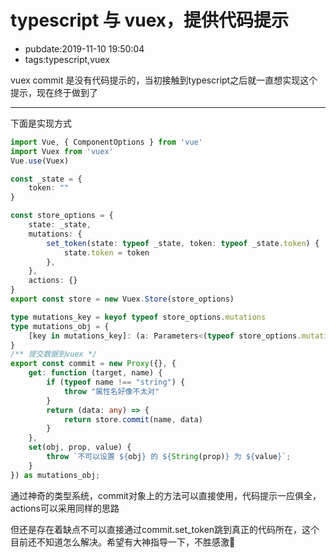 # typescript 与 vuex，提供代码提示

- pubdate:2019-11-10 19:50:04
- tags:typescript,vuex

vuex commit 是没有代码提示的，当初接触到typescript之后就一直想实现这个提示，现在终于做到了

---------

下面是实现方式

````typescript
import Vue, { ComponentOptions } from 'vue'
import Vuex from 'vuex'
Vue.use(Vuex)

const _state = {
    token: ""
}

const store_options = {
    state: _state,
    mutations: {
        set_token(state: typeof _state, token: typeof _state.token) {
            state.token = token
        },
    },
    actions: {}
}
export const store = new Vuex.Store(store_options)

type mutations_key = keyof typeof store_options.mutations
type mutations_obj = {
    [key in mutations_key]: (a: Parameters<(typeof store_options.mutations)[key]>[1]) => ReturnType<(typeof store_options.mutations)[key]>
}
/** 提交数据到vuex */
export const commit = new Proxy({}, {
    get: function (target, name) {
        if (typeof name !== "string") {
            throw "属性名好像不太对"
        }
        return (data: any) => {
            return store.commit(name, data)
        }
    },
    set(obj, prop, value) {
        throw `不可以设置 ${obj} 的 ${String(prop)} 为 ${value}`;
    }
}) as mutations_obj;
````

通过神奇的类型系统，commit对象上的方法可以直接使用，代码提示一应俱全，actions可以采用同样的思路

但还是存在着缺点不可以直接通过commit.set_token跳到真正的代码所在，这个目前还不知道怎么解决。希望有大神指导一下，不胜感激🌹
